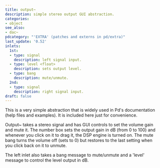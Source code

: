 ```yaml
---
title: output~
description: simple stereo output GUI abstraction.
categories:
- object
see_also:
- dac~
pdcategory: "'EXTRA' (patches and externs in pd/extra)"
last_update: '0.52'
inlets:
  1st:
  - type: signal
    description: left signal input.
  - type: level <float>
    description: sets output level.
  - type: bang
    description: mute/unmute.
  2nd:
  - type: signal
    description: right signal input.
draft: false
---
```

This is a very simple abstraction that is widely used in Pd's documentation (help files and examples). It is included here just for convenience.

Output~ takes a stereo signal and has GUI controls to set the volume gain and mute it. The number box sets the output gain in dB (from 0 to 100) and whenever you click on it to drag it, the DSP engine is turned on. The mute bang turns the volume off (sets to 0) but restores to the last setting when you click back on it to unmute.

The left inlet also takes a bang message to mute/unmute and a 'level' message to control the level output in dB.